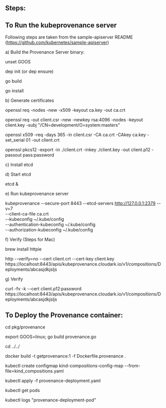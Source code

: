 Steps:
-------

To Run the kubeprovenance server
---------------------------------

Following steps are taken from the sample-apiserver README (https://github.com/kubernetes/sample-apiserver)

a) Build the Provenance Server binary:

unset GOOS

dep init (or dep ensure)

go build

go install

b) Generate certificates

openssl req -nodes -new -x509 -keyout ca.key -out ca.crt

openssl req -out client.csr -new -newkey rsa:4096 -nodes -keyout client.key -subj "/CN=development/O=system:masters"

openssl x509 -req -days 365 -in client.csr -CA ca.crt -CAkey ca.key -set_serial 01 -out client.crt

openssl pkcs12 -export -in ./client.crt -inkey ./client.key -out client.p12 -passout pass:password

c) Install etcd

d) Start etcd

etcd &

e) Run kubeprovenance server

kubeprovenance --secure-port 8443 --etcd-servers http://127.0.0.1:2379 --v=7 \
	--client-ca-file ca.crt \
	--kubeconfig ~/.kube/config \
	--authentication-kubeconfig ~/.kube/config \
	--authorization-kubeconfig ~/.kube/config

f) Verify (Steps for Mac)

brew install httpie

http --verify=no --cert client.crt --cert-key client.key https://localhost:8443/apis/kubeprovenance.cloudark.io/v1/compositions/Deployments/abcasjdkjsljs

g) Verify

curl -fv -k --cert client.p12:password \
   https://localhost:8443/apis/kubeprovenance.cloudark.io/v1/compositions/Deployments/abcasjdkjsljs


To Deploy the Provenance container:
------------------------------------

cd pkg/provenance

export GOOS=linux; go build provenance.go

cd ../../

docker build -t getprovenance:1 -f Dockerfile.provenance .

kubectl create configmap kind-compositions-config-map --from-file=kind_compositions.yaml

kubectl apply -f provenance-deployment.yaml

kubectl get pods

kubectl logs "provenance-deployment-pod"








